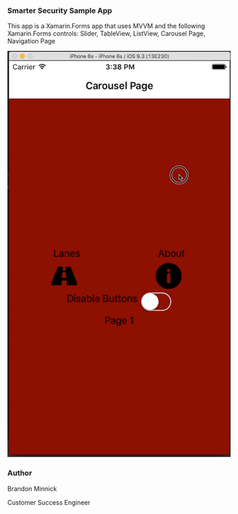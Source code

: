### Smarter Security Sample App
This app is a Xamarin.Forms app that uses MVVM and the following Xamarin.Forms controls: Slider, TableView, ListView, Carousel Page, Navigation Page

![Sample Gif](./Screenshots/iOS.gif)

### Author
Brandon Minnick

Customer Success Engineer
